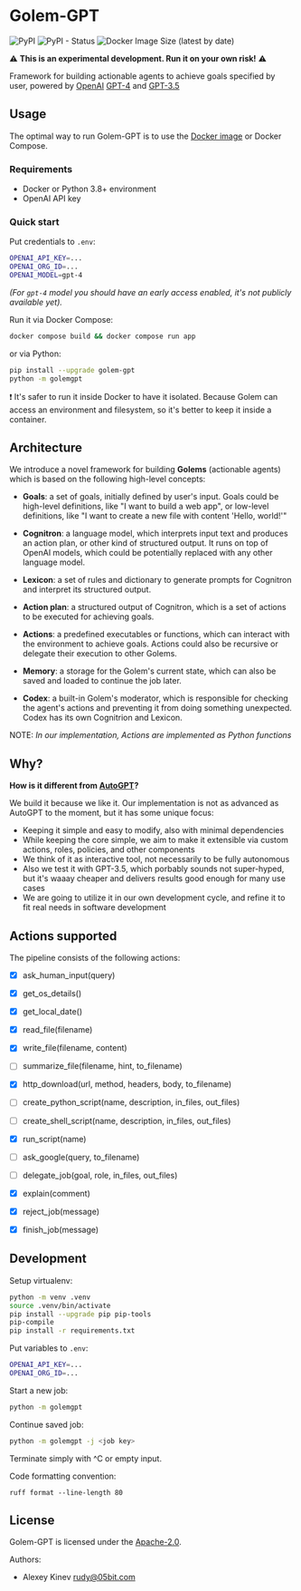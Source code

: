 Golem-GPT 
=========

![PyPI](https://img.shields.io/pypi/v/golem-gpt) ![PyPI - Status](https://img.shields.io/pypi/status/golem-gpt) ![Docker Image Size (latest by date)](https://img.shields.io/docker/image-size/dingolytics/golem-gpt?sort=date)

⚠️ **This is an experimental development. Run it on your own risk!** ⚠️

Framework for building actionable agents to achieve goals specified
by user, powered by [OpenAI](https://openai.com) [GPT-4](https://openai.com/research/gpt-4)
and [GPT-3.5](https://platform.openai.com/docs/models/gpt-3-5)


Usage
-----

The optimal way to run Golem-GPT is to use the [Docker image](https://hub.docker.com/r/dingolytics/golem-gpt) or Docker Compose.

### Requirements

- Docker or Python 3.8+ environment
- OpenAI API key

### Quick start

Put credentials to `.env`:

```bash
OPENAI_API_KEY=...
OPENAI_ORG_ID=...
OPENAI_MODEL=gpt-4
```

*(For `gpt-4` model you should have an early access enabled, it's not publicly available yet).*

Run it via Docker Compose:

```bash
docker compose build && docker compose run app
```

or via Python:

```bash
pip install --upgrade golem-gpt
python -m golemgpt
```

❗️ It's safer to run it inside Docker to have it isolated. Because
Golem can access an environment and filesystem, so it's better to keep
it inside a container.


Architecture
------------

We introduce a novel framework for building **Golems** (actionable agents)
which is based on the following high-level concepts:

- **Goals**: a set of goals, initially defined by user's input. Goals could
  be high-level definitions, like "I want to build a web app", or low-level
  definitions, like "I want to create a new file with content 'Hello, world!'"

- **Cognitron**: a language model, which interprets input text and produces an
  action plan, or other kind of structured output. It runs on top of OpenAI
  models, which could be potentially replaced with any other language model.

- **Lexicon**: a set of rules and dictionary to generate prompts for Cognitron
  and interpret its structured output.

- **Action plan**: a structured output of Cognitron, which is a set of
  actions to be executed for achieving goals.

- **Actions**: a predefined executables or functions, which can interact
  with the environment to achieve goals. Actions could also be recursive or
  delegate their execution to other Golems.

- **Memory**: a storage for the Golem's current state, which can also be
  saved and loaded to continue the job later.

- **Codex**: a built-in Golem's moderator, which is responsible for
  checking the agent's actions and preventing it from doing something
  unexpected. Codex has its own Cognitrion and Lexicon.

NOTE: *In our implementation, Actions are implemented as Python functions*


Why?
----

**How is it different from [AutoGPT](https://github.com/Significant-Gravitas/Auto-GPT)?**

We build it because we like it. Our implementation is not as advanced
as AutoGPT to the moment, but it has some unique focus:

- Keeping it simple and easy to modify, also with minimal dependencies
- While keeping the core simple, we aim to make it extensible via custom
  actions, roles, policies, and other components
- We think of it as interactive tool, not necessarily to be fully autonomous
- Also we test it with GPT-3.5, which porbably sounds not super-hyped,
  but it's waaay cheaper and delivers results good enough for many use cases
- We are going to utilize it in our own development cycle, and refine it
  to fit real needs in software development


Actions supported
-----------------

The pipeline consists of the following actions:

- [x] ask_human_input(query)
- [x] get_os_details()
- [x] get_local_date()
- [x] read_file(filename)
- [x] write_file(filename, content)
- [ ] summarize_file(filename, hint, to_filename)
- [x] http_download(url, method, headers, body, to_filename)
- [ ] create_python_script(name, description, in_files, out_files)
- [ ] create_shell_script(name, description, in_files, out_files)
- [x] run_script(name)
- [ ] ask_google(query, to_filename)
- [ ] delegate_job(goal, role, in_files, out_files)
- [x] explain(comment)
- [x] reject_job(message)
- [x] finish_job(message)


Development
-----------

Setup virtualenv:

```bash
python -m venv .venv
source .venv/bin/activate
pip install --upgrade pip pip-tools
pip-compile
pip install -r requirements.txt
```

Put variables to `.env`:

```bash
OPENAI_API_KEY=...
OPENAI_ORG_ID=...
```

Start a new job:

```bash
python -m golemgpt
```

Continue saved job:

```bash
python -m golemgpt -j <job key>
```

Terminate simply with ^C or empty input.


Code formatting convention:


```
ruff format --line-length 80
```


License
-------

Golem-GPT is licensed under the [Apache-2.0](LICENSE).

Authors:

- Alexey Kinev <rudy@05bit.com>
